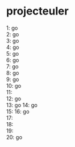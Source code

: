 # projecteuler

1: go  
2: go  
3: go  
4: go  
5: go  
6: go  
7: go  
8: go  
9: go  
10: go  
11:  
12: go  
13: go
14: go  
15: 
16: go  
17:  
18:  
19:  
20:  go  
